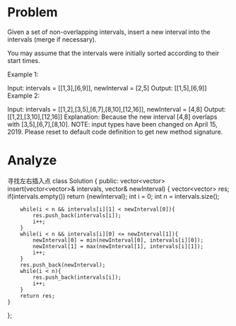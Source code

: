 # Problem
Given a set of non-overlapping intervals, insert a new interval into the intervals (merge if necessary).

You may assume that the intervals were initially sorted according to their start times.

Example 1:

Input: intervals = [[1,3],[6,9]], newInterval = [2,5]
Output: [[1,5],[6,9]]
Example 2:

Input: intervals = [[1,2],[3,5],[6,7],[8,10],[12,16]], newInterval = [4,8]
Output: [[1,2],[3,10],[12,16]]
Explanation: Because the new interval [4,8] overlaps with [3,5],[6,7],[8,10].
NOTE: input types have been changed on April 15, 2019. Please reset to default code definition to get new method signature.

# Analyze
寻找左右插入点
class Solution {
public:
    vector<vector<int>> insert(vector<vector<int>>& intervals, vector<int>& newInterval) {
        vector<vector<int>> res;
        if(intervals.empty()) return {newInterval};
        int i = 0;
        int n = intervals.size();


        while(i < n && intervals[i][1] < newInterval[0]){
            res.push_back(intervals[i]);
            i++;
        }
        while(i < n && intervals[i][0] <= newInterval[1]){
            newInterval[0] = min(newInterval[0], intervals[i][0]);
            newInterval[1] = max(newInterval[1], intervals[i][1]);
            i++;
        }
        res.push_back(newInterval);
        while(i < n){
            res.push_back(intervals[i]);
            i++;
        }
        return res;
    }
};
